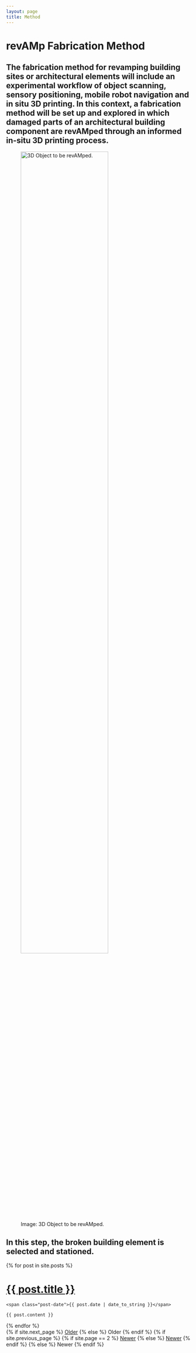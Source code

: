 ```yaml
---
layout: page
title: Method
---
```



# revAMp Fabrication Method
## The fabrication method for revamping building sites or architectural elements will include an experimental workflow of object scanning, sensory positioning, mobile robot navigation and in situ 3D printing. In this context, a fabrication method will be set up and explored in which damaged parts of an architectural building component are revAMped through an informed in-situ 3D printing process.

<figure>
  <img src="{{site.baseurl}}images/WorkFlow-01.jpg" alt="3D Object to be revAMped." style="width:75%" class="center">
  <figcaption>Image: 3D Object to be revAMped.</figcaption>
</figure>

## In this step, the broken building element is selected and stationed.

<div class="posts">
  {% for post in site.posts %}
  <div class="post">
    <h1 class="post-title">
      <a href="{{site.baseurl}}{{ post.url }}">
        {{ post.title }}
      </a>
    </h1>

    <span class="post-date">{{ post.date | date_to_string }}</span>

    {{ post.content }}
  </div>
  {% endfor %}
</div>

<div class="pagination">
  {% if site.next_page %}
    <a class="pagination-item older" href="{{ site.baseurl }}page{{paginator.next_page}}">Older</a>
  {% else %}
    <span class="pagination-item older">Older</span>
  {% endif %}
  {% if site.previous_page %}
    {% if site.page == 2 %}
      <a class="pagination-item newer" href="{{ site.baseurl }}">Newer</a>
    {% else %}
      <a class="pagination-item newer" href="{{ site.baseurl }}page{{paginator.previous_page}}">Newer</a>
    {% endif %}
  {% else %}
    <span class="pagination-item newer">Newer</span>
  {% endif %}
</div>